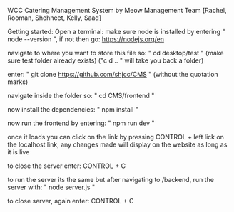 WCC Catering Management System by Meow Management
Team [Rachel, Rooman, Shehneet, Kelly, Saad]

Getting started:
Open a terminal:
make sure node is installed by entering " node --version ", if not then go: https://nodejs.org/en 

navigate to where you want to store this file so: " cd desktop/test " (make sure test folder already exists) ("c d .. " will take you back a folder)

enter: " git clone https://github.com/shjcc/CMS " (without the quotation marks)

navigate inside the folder so: " cd CMS/frontend "

now install the dependencies: " npm install " 

now run the frontend by entering: " npm run dev "

once it loads you can click on the link by pressing CONTROL + left lick on the localhost link, any changes made will display on the website as long as it is live

to close the server enter: CONTROL + C


to run the server its the same but after navigating to /backend, run the server with: " node server.js "

to close server, again enter: CONTROL + C
